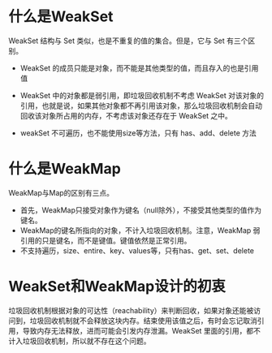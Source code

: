 # 什么是WeakSet 
WeakSet 结构与 Set 类似，也是不重复的值的集合。但是，它与 Set 有三个区别。

  - WeakSet 的成员只能是对象，而不能是其他类型的值，而且存入的也是引用值

  - WeakSet 中的对象都是弱引用，即垃圾回收机制不考虑 WeakSet 对该对象的引用，也就是说，如果其他对象都不再引用该对象，那么垃圾回收机制会自动回收该对象所占用的内存，不考虑该对象还存在于 WeakSet 之中。
  
  - weakSet 不可遍历，也不能使用size等方法，只有 has、add、delete 方法

# 什么是WeakMap

WeakMap与Map的区别有三点。

  - 首先，WeakMap只接受对象作为键名（null除外），不接受其他类型的值作为键名。
  - WeakMap的键名所指向的对象，不计入垃圾回收机制。注意，WeakMap 弱引用的只是键名，而不是键值。键值依然是正常引用。
  - 不支持遍历，size、entire、key、values等，只有has、get、set、delete

# WeakSet和WeakMap设计的初衷

垃圾回收机制根据对象的可达性（reachability）来判断回收，如果对象还能被访问到，垃圾回收机制就不会释放这块内存。结束使用该值之后，有时会忘记取消引用，导致内存无法释放，进而可能会引发内存泄漏。WeakSet 里面的引用，都不计入垃圾回收机制，所以就不存在这个问题。

